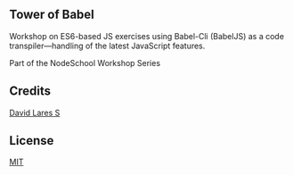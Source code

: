 ## Tower of Babel

Workshop on ES6-based JS exercises using Babel-Cli (BabelJS) as a code transpiler—handling of the latest JavaScript features.

Part of the NodeSchool Workshop Series

## Credits
[David Lares S](https://davidlares.com)

## License
[MIT](https://opensource.org/licenses/MIT)
